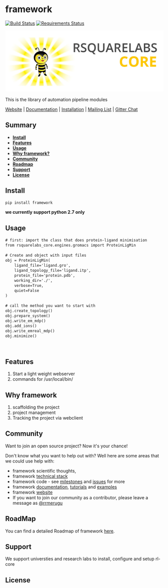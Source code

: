 # framework

[![Build Status](https://travis-ci.org/rsquarelabs/framework.svg?branch=dev)](https://travis-ci.org/rsquarelabs/framework)
[![Requirements Status](https://requires.io/github/rsquarelabs/framework/requirements.svg?branch=dev)](https://requires.io/github/rsquarelabs/framework/requirements/?branch=dev)

![framework hero ](_docs/images/rsquarelabs-hero.jpg)

This is the library of automation pipeline modules

[Website](http://rsquarelabs.org) |
[Documentation](https://github.com/rsquarelabs/framework/wiki/) |
[Installation](https://github.com/rsquarelabs/framework/wiki#installation) |
[Mailing List](https://groups.google.com/d/forum/framework) |
[Gitter Chat](https://gitter.im/rsquarelabs/framework)


## Summary
- [**Install**](#install)
- [**Features**](#features)
- [**Usage**](#usage)
- [**Why framework?**](#why-framework)
- [**Community**](#community)
- [**Roadmap**](#roadmap)
- [**Support**](#support)
- [**License**](#license)


## Install
```
pip install framework
```
**we currently support python 2.7 only**

## Usage
```
# first: import the class that does protein-ligand minimisation
from rsquarelabs_core.engines.gromacs import ProteinLigMin

# Create and object with input files 
obj = ProteinLigMin(
    ligand_file='ligand.gro',
    ligand_topology_file='ligand.itp',
    protein_file='protein.pdb',
    working_dir='./',
    verbose=True,
    quiet=False
)

# call the method you want to start with
obj.create_topology()
obj.prepare_system()
obj.write_em_mdp()
obj.add_ions()
obj.write_emreal_mdp()
obj.minimize()

 

```

## Features
1. Start a light weight webserver
2. commands for /usr/local/bin/

## Why framework
1. scaffolding the project
2. project management
3. Tracking the project via webclient


## Community
Want to join an open source project? Now it's your chance!

Don't know what you want to help out with? Well here are some areas that we could use help with:

- framework scientific thoughts,
- framework [technical stack](_docs/notes/technical-stack.md)
- framework code - see [milestones](https://github.com/rsquarelabs/framework/milestones) and [issues](https://github.com/rsquarelabs/framework/issues) for more
- framework [documentation](https://github.com/rsquarelabs/framework/wiki), [tutorials](https://github.com/rsquarelabs/framework/wiki/Tutorials) and [examples](https://github.com/rsquarelabs/framework/wiki/Examples)
- framework [website](http://rsquarelabs.org)
- If you want to join our community as a contributor, please leave a message as [@rrmerugu](https://twitter.com/rrmerugu)



## RoadMap
You can find a detailed Roadmap of framework [here](https://github.com/rsquarelabs/framework/milestones).

## Support
We support universties and research labs to install, configure and setup rl-core

## License
